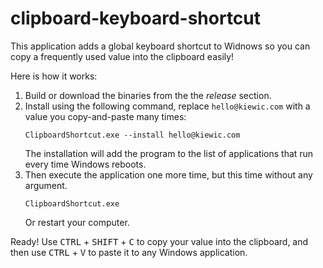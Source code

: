 # clipboard-keyboard-shortcut

This application adds a global keyboard shortcut to Widnows so you can copy a frequently used value into the clipboard easily!

Here is how it works:


1. Build or download the binaries from the the *release* section.
2. Install using the following command, replace `hello@kiewic.com` with a value you copy-and-paste many times:
    ```
    ClipboardShortcut.exe --install hello@kiewic.com
    ```
    The installation will add the program to the list of applications that run every time Windows reboots.
3. Then execute the application one more time, but this time without any argument.
    ```
    ClipboardShortcut.exe
    ```
    Or restart your computer.

Ready! Use <kbd>CTRL</kbd> + <kbd>SHIFT</kbd> + <kbd>C</kbd> to copy your value into the clipboard, and then use <kbd>CTRL</kbd> + <kbd>V</kbd> to paste it to any Windows application.
